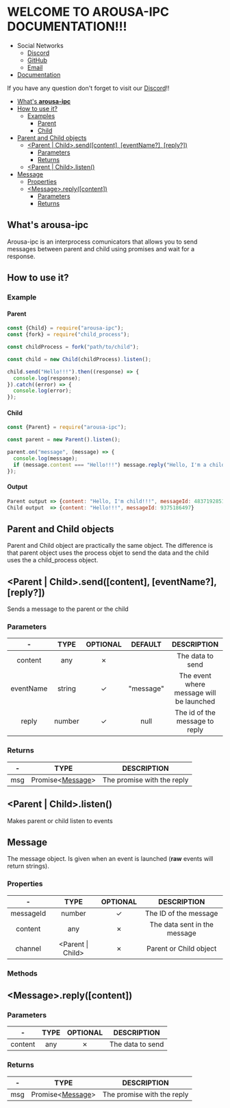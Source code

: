 # WELCOME TO AROUSA-IPC DOCUMENTATION!!!

- Social Networks
  - [Discord](https://discord.com/invite/ZnXVBUuYHv)
  - [GitHub](https://github.com/alejandroajinho)
  - [Email](https://mail.google.com/mail/u/?authuser=alejandroajinho@gmail.com)
- [Documentation](https://github.com/alejandroajinho/arousa-ipc)

If you have any question don't forget to visit our [Discord](https://discord.com/invite/ZnXVBUuYHv)!!

- [What's **arousa-ipc**](#whats-arousa-ipc)
- [How to use it?](#how-to-use-it)
  - [Examples](#example)
    - [Parent](#parent)
    - [Child](#child)
- [Parent and Child objects](#parent-and-child-objects)
  - [\<Parent | Child>.send([content], [eventName?], [reply?])](#parent--childsendcontent-eventname-reply)
    - [Parameters](#parameters)
    - [Returns](#returns)
  - [\<Parent | Child>.listen()](#parent--childlisten)
- [Message](#message)
  - [Properties](#properties)
  - [\<Message>.reply([content])](#messagereplycontent)
    - [Parameters](#parameters-1)
    - [Returns](#returns-1)

## What's **arousa-ipc**

Arousa-ipc is an interprocess comunicators that allows you to send messages between parent and child using promises and wait for a response.

## How to use it?

### Example

#### Parent

```js
const {Child} = require("arousa-ipc");
const {fork} = require("child_process");

const childProcess = fork("path/to/child");

const child = new Child(childProcess).listen();

child.send("Hello!!!").then((response) => {
  console.log(response);
}).catch((error) => {
  console.log(error);
});
```

#### Child
```js
const {Parent} = require("arousa-ipc");

const parent = new Parent().listen();

parent.on("message", (message) => {
  console.log(message);
  if (message.content === "Hello!!!") message.reply("Hello, I'm a child!!!");
});
```

#### Output


```js
Parent output => {content: "Hello, I'm child!!!", messageId: 4837192851, reply: 9375186497}
Child output  => {content: "Hello!!!", messageId: 9375186497}
```

## Parent and Child objects

Parent and Child object are practically the same object. The difference is that parent object uses the process objet to send the data and the child uses the a child_process object.

## \<Parent | Child>.send([content], [eventName?], [reply?])

Sends a message to the parent or the child

### Parameters

|     -     |      TYPE      | OPTIONAL |   DEFAULT   |                DESCRIPTION               |
|:--------: |:--------------:|:--------:|:-----------:|:----------------------------------------:|
|  content  |      any       |    ✗    |             |              The data to send            |
| eventName |     string     |    ✓    |  "message"  | The event where message will be launched |
|   reply   |     number     |    ✓    |     null    |      The id of the message to reply      |

### Returns

|  -  |              TYPE              |         DESCRIPTION        |
|:---:|:------------------------------:|:--------------------------:|
| msg | Promise\<[Message](#message)>  | The promise with the reply |

## \<Parent | Child>.listen()

Makes parent or child listen to events

## Message

The message object. Is given when an event is launched (**raw** events will return strings).

### Properties

|    -      |        TYPE        | OPTIONAL |         DESCRIPTION         |
|:---------:|:------------------:|:--------:|:---------------------------:|
| messageId |  number            |    ✓    |     The ID of the message    |
|  content  |   any              |    ✗    | The data sent in the message |
|  channel  | <Parent \|  Child> |    ✗    |    Parent or Child object    |

### Methods

## \<Message>.reply([content])

### Parameters

|    -    |  TYPE | OPTIONAL |    DESCRIPTION   |
|:-------:|:-----:|:--------:|:----------------:|
| content |  any  |    ✗    | The data to send | 

### Returns

|  -  |              TYPE              |         DESCRIPTION        |
|:---:|:------------------------------:|:--------------------------:|
| msg | Promise\<[Message](#message)>  | The promise with the reply |